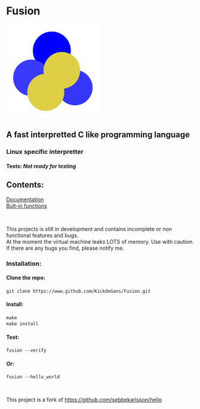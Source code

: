 # Fusion
<img src="Fusion-Logo.png" alt="alt text" title="image Title" width="250"/>

## A fast interpretted C like programming language
### Linux specific interpretter

#### Tests: *Not ready for testing*

## Contents:
[Documentation](https://github.com/KickdeGans/Fusion/wiki/Documentation)
<br>
[Bult-in functions](https://github.com/KickdeGans/Fusion/wiki/Built-in-functions)

<br>

This projects is still in development and contains incomplete or non functional features and bugs.<br>
At the moment the virtual machine leaks LOTS of memory. Use with caution.<br>
If there are any bugs you find, please notify me.

### Installation:
#### Clone the repo:
```shell
git clone https://www.github.com/KickdeGans/Fusion.git
```
#### Install:
```shell
make
make install
```
#### Test:
```shell
fusion --verify
```
#### *Or:*
```shell
fusion --hello_world
```

<br>

This project is a fork of https://github.com/sebbekarlsson/hello
